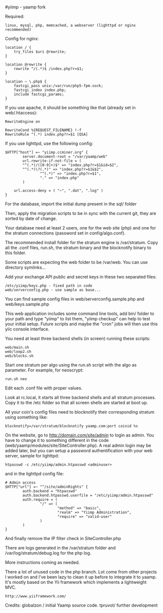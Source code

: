 #yiimp - yaamp fork

Required:

	linux, mysql, php, memcached, a webserver (lighttpd or nginx recommended)


Config for nginx:

	location / {
		try_files $uri @rewrite;
	}

	location @rewrite {
		rewrite ^/(.*)$ /index.php?r=$1;
	}

	location ~ \.php$ {
		fastcgi_pass unix:/var/run/php5-fpm.sock;
		fastcgi_index index.php;
		include fastcgi_params;
	}


If you use apache, it should be something like that (already set in web/.htaccess):

	RewriteEngine on

	RewriteCond %{REQUEST_FILENAME} !-f
	RewriteRule ^(.*) index.php?r=$1 [QSA]


If you use lighttpd, use the following config:

	$HTTP["host"] =~ "yiimp.ccminer.org" {
	        server.document-root = "/var/yaamp/web"
	        url.rewrite-if-not-file = (
			"^(.*)/([0-9]+)$" => "index.php?r=$1&id=$2",
			"^(.*)\?(.*)" => "index.php?r=$1&$2",
	                "^(.*)" => "index.php?r=$1",
	                "." => "index.php"
	        )

		url.access-deny = ( "~", ".dat", ".log" )
	}


For the database, import the initial dump present in the sql/ folder

Then, apply the migration scripts to be in sync with the current git, they are sorted by date of change.

Your database need at least 2 users, one for the web site (php) and one for the stratum connections (password set in config/algo.conf).



The recommended install folder for the stratum engine is /var/stratum. Copy all the .conf files, run.sh, the stratum binary and the blocknotify binary to this folder. 

Some scripts are expecting the web folder to be /var/web. You can use directory symlinks...


Add your exchange API public and secret keys in these two separated files:

	/etc/yiimp/keys.php - fixed path in code
	web/serverconfig.php - use sample as base...

You can find sample config files in web/serverconfig.sample.php and web/keys.sample.php

This web application includes some command line tools, add bin/ folder to your path and type "yiimp" to list them, "yiimp checkup" can help to test your initial setup.
Future scripts and maybe the "cron" jobs will then use this yiic console interface.

You need at least three backend shells (in screen) running these scripts:

	web/main.sh
	web/loop2.sh
	web/blocks.sh

Start one stratum per algo using the run.sh script with the algo as parameter. For example, for neoscrypt:

	run.sh neo

Edit each .conf file with proper values.

Look at rc.local, it starts all three backend shells and all stratum processes. Copy it to the /etc folder so that all screen shells are started at boot up.

All your coin's config files need to blocknotify their corresponding stratum using something like:

	blocknotify=/var/stratum/blocknotify yaamp.com:port coinid %s

On the website, go to http://domain.com/site/admin to login as admin. You have to change it to something different in the code (web/yaamp/modules/site/SiteController.php). A real admin login may be added later, but you can setup a password authentification with your web server, sample for lighttpd:

	htpasswd -c /etc/yiimp/admin.htpasswd <adminuser>

and in the lighttpd config file:

	# Admin access
	$HTTP["url"] =~ "^/site/adminRights" {
	        auth.backend = "htpasswd"
	        auth.backend.htpasswd.userfile = "/etc/yiimp/admin.htpasswd"
	        auth.require = (
	                "/" => (
	                        "method" => "basic",
	                        "realm" => "Yiimp Administration",
	                        "require" => "valid-user"
	                )
	        )
	}

And finally remove the IP filter check in SiteController.php



There are logs generated in the /var/stratum folder and /var/log/stratum/debug.log for the php log.

More instructions coming as needed.


There a lot of unused code in the php branch. Lot come from other projects I worked on and I've been lazy to clean it up before to integrate it to yaamp. It's mostly based on the Yii framework which implements a lightweight MVC.

	http://www.yiiframework.com/


Credits:
globalzon / initial Yaamp source code.
tpruvot/ further development




